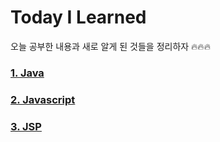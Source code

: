 # Today I Learned

오늘 공부한 내용과 새로 알게 된 것들을 정리하자 🔥🔥🔥

### [1. Java](https://github.com/orongee22/TIL/tree/master/Java)
### [2. Javascript](https://github.com/orongee22/TIL/tree/master/Javascript)
### [3. JSP](https://github.com/orongee22/TIL/tree/master/JSP)
